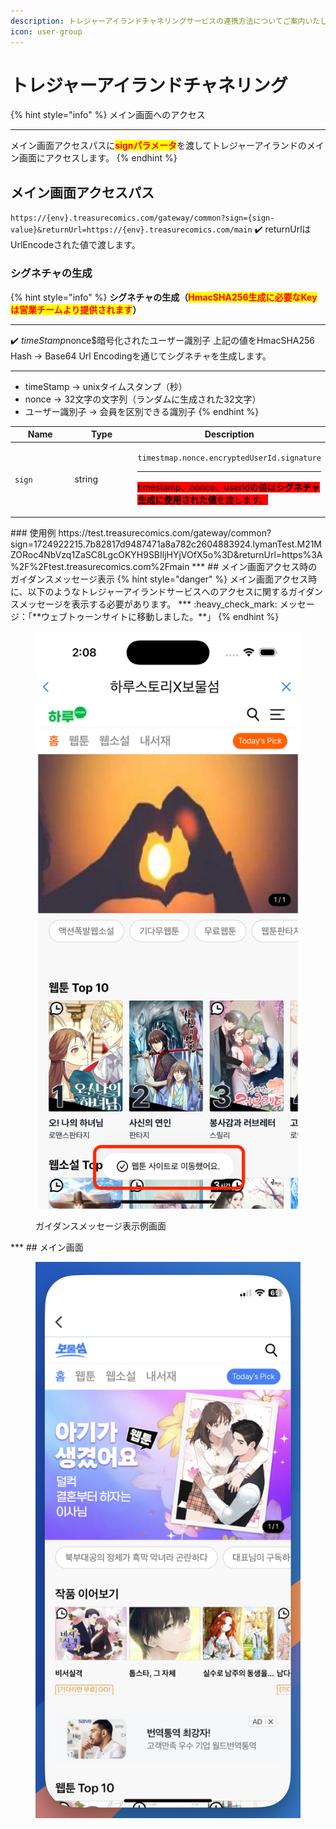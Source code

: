 ```yaml
---
description: トレジャーアイランドチャネリングサービスの連携方法についてご案内いたします。
icon: user-group
---
```

# トレジャーアイランドチャネリング
{% hint style="info" %}
メイン画面へのアクセス
***
メイン画面アクセスパスに<mark style="color:red;">**signパラメータ**</mark>を渡してトレジャーアイランドのメイン画面にアクセスします。
{% endhint %}
## メイン画面アクセスパス
`https://{env}.treasurecomics.com/gateway/common?sign={sign-value}&returnUrl=https://{env}.treasurecomics.com/main`
:heavy_check_mark: returnUrlはUrlEncodeされた値で渡します。
### **シグネチャの生成**
{% hint style="info" %}
**シグネチャの生成（**<mark style="color:red;">**HmacSHA256生成に必要なKeyは営業チームより提供されます**</mark>**）**
***
:heavy_check_mark: $timeStamp$nonce$暗号化されたユーザー識別子
上記の値をHmacSHA256 Hash -> Base64 Url Encodingを通じてシグネチャを生成します。
***
* timeStamp -> unixタイムスタンプ（秒）
* nonce -> 32文字の文字列（ランダムに生成された32文字）
* ユーザー識別子 -> 会員を区別できる識別子
{% endhint %}
<table data-full-width="false"><thead><tr><th width="127">Name</th><th width="141">Type</th><th>Description</th></tr></thead><tbody><tr><td><code>sign</code></td><td>string</td><td><p><code>timestmap.nonce.encryptedUserId.signature</code></p><hr><p> <mark style="background-color:red;">timestamp、nonce、useridの値は<strong>シグネチャ生成に使用された値</strong>を渡します。</mark></p></td></tr></tbody></table>
### 使用例
https://test.treasurecomics.com/gateway/common?sign=1724922215.7b82817d9487471a8a782c2604883924.lymanTest.M21MZORoc4NbVzq1ZaSC8LgcOKYH9SBIljHYjVOfX5o%3D&returnUrl=https%3A%2F%2Ftest.treasurecomics.com%2Fmain
***
## メイン画面アクセス時のガイダンスメッセージ表示
{% hint style="danger" %}
メイン画面アクセス時に、以下のようなトレジャーアイランドサービスへのアクセスに関するガイダンスメッセージを表示する必要があります。
***
:heavy_check_mark: メッセージ：「**ウェブトゥーンサイトに移動しました。**」
{% endhint %}
<figure><img src="../../../.gitbook/assets/Simulator Screenshot - iPhone 16 Pro - 2024-10-25 at 14.08.11.png" alt=""><figcaption><p>ガイダンスメッセージ表示例画面</p></figcaption></figure>
***
## メイン画面
<div align="left"><figure><img src="../../../.gitbook/assets/bms_main.png" alt=""><figcaption></figcaption></figure></div>
